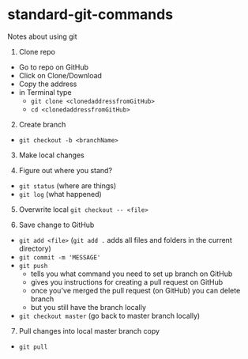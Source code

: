 # standard-git-commands
Notes about using git

1. Clone repo
  - Go to repo on GitHub
  - Click on Clone/Download
  - Copy the address
  - in Terminal type 
    - `git clone <clonedaddressfromGitHub>`
    - `cd <clonedaddressfromGitHub>`

2. Create branch
  - `git checkout -b <branchName>`

3. Make local changes

4. Figure out where you stand? 
  - `git status` (where are things)
  - `git log` (what happened)

5. Overwrite local
  `git checkout -- <file>`

6. Save change to GitHub
  - `git add <file>` (`git add .` adds all files and folders in the current directory)
  - `git commit -m 'MESSAGE'`
  - `git push`
    - tells you what command you need to set up branch on GitHub
    - gives you instructions for creating a pull request on GitHub
    - once you've merged the pull request (on GitHub) you can delete branch
    - but you still have the branch locally
  - `git checkout master` (go back to master branch locally)

7. Pull changes into local master branch copy
  - `git pull`
